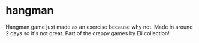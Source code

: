 # hangman

Hangman game just made as an exercise because why not.  Made in around 2 days so it's not great.  Part of the crappy games by Eli collection!
